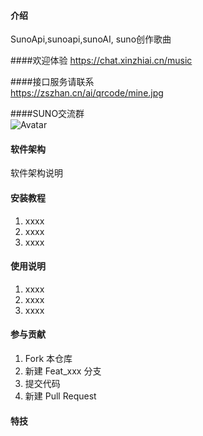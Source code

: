 #### 介绍
SunoApi,sunoapi,sunoAI, suno创作歌曲

####欢迎体验
https://chat.xinzhiai.cn/music

####接口服务请联系
<br />
https://zszhan.cn/ai/qrcode/mine.jpg

####SUNO交流群
<br />
![Avatar]([/home/picture/1.png](https://zszhan.cn/ai/qrcode/suno.jpg))


#### 软件架构
软件架构说明


#### 安装教程

1.  xxxx
2.  xxxx
3.  xxxx

#### 使用说明

1.  xxxx
2.  xxxx
3.  xxxx

#### 参与贡献

1.  Fork 本仓库
2.  新建 Feat_xxx 分支
3.  提交代码
4.  新建 Pull Request


#### 特技

